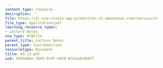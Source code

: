 ```yaml
---
content_type: resource
description: ''
file: https://ol-ocw-studio-app-production.s3.amazonaws.com/courses/sts-001-technology-in-american-history-spring-2006/9703e06e38659c9fdd5967e1adcb66ff_03_13.pdf
file_type: application/pdf
learning_resource_types:
- Lecture Notes
ocw_type: OCWFile
parent_title: Lecture Notes
parent_type: CourseSection
resourcetype: Document
title: 03_13.pdf
uid: 9703e06e-3865-9c9f-dd59-67e1adcb66ff
---
```

